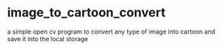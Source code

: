 # image_to_cartoon_convert

a simple open cv program to convert any type of image into cartoon and save it into the local storage
